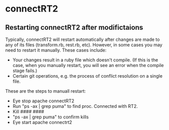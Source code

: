 # connectRT2

## Restarting connectRT2 after modifictaions

Typically, connectRT2 will restart automatically after changes are made to any of its files (transform.rb, rest.rb, etc). However, in some cases you may need to restart it manually. These cases include:
- Your changes result in a ruby file which doesn't compile. (If this is the case, when you manually restart, you will see an error when the compile stage fails.)
- Certain git operations, e.g. the process of conflict resolution on a single file.

These are the steps to manuall restart:
* Eye stop apache connectRT2
* Run "ps -ax | grep puma" to find proc. Connected with RT2.
* Kill #### ####
* "ps -ax | grep puma" to confirm kills
* Eye start apache connectrt2
